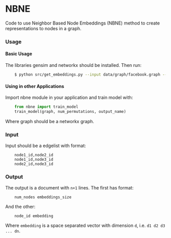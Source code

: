 # NBNE

Code to use Neighbor Based Node Embeddings (NBNE) method to create representations to nodes in a graph.

### Usage

#### Basic Usage

The libraries gensim and networkx should be installed. Then run:

```bash
    $ python src/get_embeddings.py --input data/graph/facebook.graph --output data/emb/facebook.emd
```

#### Using in other Applications

Import nbne module in your application and train model with:

```python
    from nbne import train_model
    train_model(graph, num_permutations, output_name)
```

Where graph should be a networkx graph.

### Input

Input should be a edgelist with format:

```
    node1_id,node2_id
    node1_id,node3_id
    node2_id,node3_id
```

### Output

The output is a document with `n+1` lines. The first has format:

```
    num_nodes embeddings_size
```

And the other:

```
    node_id embedding
```

Where `embedding` is a space separated vector with dimension `d`, i.e. `d1 d2 d3 ... dn`.
